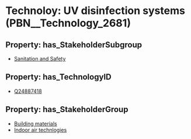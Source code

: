 # Technoloy: __UV disinfection systems__ (PBN__Technology_2681)

## Property: has_StakeholderSubgroup

* [Sanitation and Safety](PBN__TechSubgroup_123)

## Property: has_TechnologyID

* [Q24887418](Q24887418)

## Property: has_StakeholderGroup

* [Building materials](PBN__TechGroup_12)
* [Indoor air technlogies](PBN__TechGroup_18)

